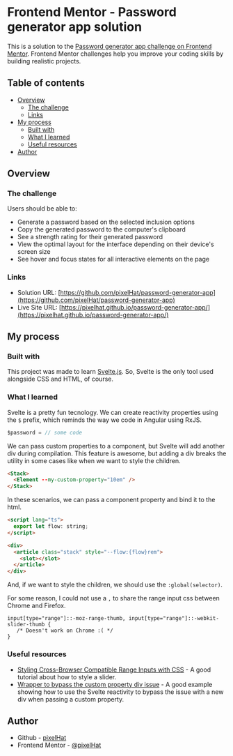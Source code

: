 # Frontend Mentor - Password generator app solution

This is a solution to the [Password generator app challenge on Frontend Mentor](https://www.frontendmentor.io/challenges/password-generator-app-Mr8CLycqjh). Frontend Mentor challenges help you improve your coding skills by building realistic projects.

## Table of contents

- [Overview](#overview)
  - [The challenge](#the-challenge)
  - [Links](#links)
- [My process](#my-process)
  - [Built with](#built-with)
  - [What I learned](#what-i-learned)
  - [Useful resources](#useful-resources)
- [Author](#author)

## Overview

### The challenge

Users should be able to:

- Generate a password based on the selected inclusion options
- Copy the generated password to the computer's clipboard
- See a strength rating for their generated password
- View the optimal layout for the interface depending on their device's screen size
- See hover and focus states for all interactive elements on the page

### Links

- Solution URL: [https://github.com/pixelHat/password-generator-app](https://github.com/pixelHat/password-generator-app)
- Live Site URL: [https://pixelhat.github.io/password-generator-app/](https://pixelhat.github.io/password-generator-app/)

## My process

### Built with

This project was made to learn [Svelte.js](https://svelte.dev/). So, Svelte is the only tool used alongside CSS and HTML, of course.

### What I learned

Svelte is a pretty fun tecnology. We can create reactivity properties using the `$` prefix, which reminds the way we code in Angular using RxJS.

```js
$password = // some code
```

We can pass custom properties to a component, but Svelte will add another div during compilation.
This feature is awesome, but adding a div breaks the utility in some cases like when we want to
style the children.

```html
<Stack>
  <Element --my-custom-property="10em" />
</Stack>
```

In these scenarios, we can pass a component property and bind it to the html.

```html
<script lang="ts">
  export let flow: string;
</script>

<div>
  <article class="stack" style="--flow:{flow}rem">
    <slot></slot>
  </article>
</div>
```

And, if we want to style the children, we should use the `:global(selector)`.

For some reason, I could not use a `,` to share the range input css between Chrome and Firefox.

```
input[type="range"]::-moz-range-thumb, input[type="range"]::-webkit-slider-thumb {
   /* Doesn't work on Chrome :( */
}
```

### Useful resources

- [Styling Cross-Browser Compatible Range Inputs with CSS](https://css-tricks.com/styling-cross-browser-compatible-range-inputs-css/) - A good tutorial about how to style a slider.
- [Wrapper to bypass the custom property div issue](https://stackoverflow.com/questions/67408851/adding-css-custom-properties-dynamically-to-svelte-components-3-38-0) - A good example showing
how to use the Svelte reactivity to bypass the issue with a new div when passing a custom property.

## Author

- Github - [pixelHat](https://github.com/pixelHat)
- Frontend Mentor - [@pixelHat](https://www.frontendmentor.io/profile/pixelHat)

